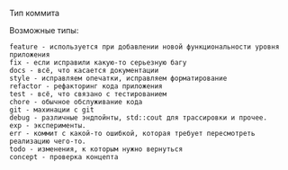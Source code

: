 Тип коммита

Возможные типы:

    feature - используется при добавлении новой функциональности уровня приложения
    fix - если исправили какую-то серьезную багу
    docs - всё, что касается документации
    style - исправляем опечатки, исправляем форматирование
    refactor - рефакторинг кода приложения
    test - всё, что связано с тестированием
    chore - обычное обслуживание кода
    git - махинации с git
    debug - различные эндпойнты, std::cout для трассировки и прочее.
    exp - эксперименты.
    err - коммит с какой-то ошибкой, которая требует пересмотреть реализацию чего-то.
    todo - изменения, к которым нужно вернуться
    concept - проверка концепта